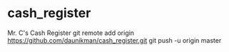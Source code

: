 # cash_register
Mr. C's Cash Register
git remote add origin https://github.com/daunikman/cash_register.git
git push -u origin master
